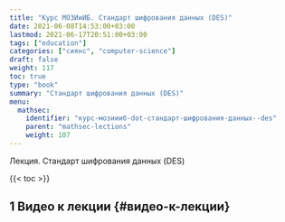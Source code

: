 ```yaml
---
title: "Курс МОЗИиИБ. Стандарт шифрования данных (DES)"
date: 2021-06-08T14:53:00+03:00
lastmod: 2021-06-17T20:51:00+03:00
tags: ["education"]
categories: ["сиянс", "computer-science"]
draft: false
weight: 117
toc: true
type: "book"
summary: "Стандарт шифрования данных (DES)"
menu:
  mathsec:
    identifier: "курс-мозиииб-dot-стандарт-шифрования-данных--des"
    parent: "mathsec-lections"
    weight: 107
---
```


Лекция. Стандарт шифрования данных (DES)

<!--more-->

{{< toc >}}


## <span class="section-num">1</span> Видео к лекции {#видео-к-лекции}
